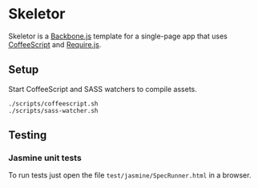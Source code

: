 # Skeletor

Skeletor is a [Backbone.js](http://documentcloud.github.com/backbone/) template for a single-page app that uses [CoffeeScript](http://coffeescript.org/) and [Require.js](http://requirejs.org/).

## Setup

Start CoffeeScript and SASS watchers to compile assets.

`./scripts/coffeescript.sh`  
`./scripts/sass-watcher.sh`

## Testing

### Jasmine unit tests

To run tests just open the file `test/jasmine/SpecRunner.html` in a browser.